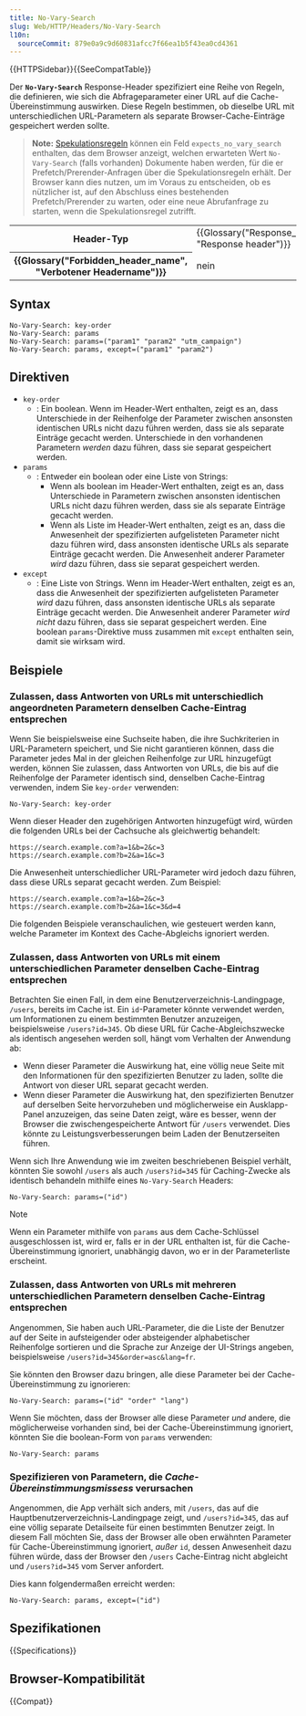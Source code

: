 ```yaml
---
title: No-Vary-Search
slug: Web/HTTP/Headers/No-Vary-Search
l10n:
  sourceCommit: 879e0a9c9d60831afcc7f66ea1b5f43ea0cd4361
---
```


{{HTTPSidebar}}{{SeeCompatTable}}

Der **`No-Vary-Search`** Response-Header spezifiziert eine Reihe von Regeln, die definieren, wie sich die Abfrageparameter einer URL auf die Cache-Übereinstimmung auswirken. Diese Regeln bestimmen, ob dieselbe URL mit unterschiedlichen URL-Parametern als separate Browser-Cache-Einträge gespeichert werden sollte.

> **Note:** [Spekulationsregeln](/de/docs/Web/API/Speculation_Rules_API) können ein Feld `expects_no_vary_search` enthalten, das dem Browser anzeigt, welchen erwarteten Wert `No-Vary-Search` (falls vorhanden) Dokumente haben werden, für die er Prefetch/Prerender-Anfragen über die Spekulationsregeln erhält. Der Browser kann dies nutzen, um im Voraus zu entscheiden, ob es nützlicher ist, auf den Abschluss eines bestehenden Prefetch/Prerender zu warten, oder eine neue Abrufanfrage zu starten, wenn die Spekulationsregel zutrifft.

<table class="properties">
  <tbody>
    <tr>
      <th scope="row">Header-Typ</th>
      <td>{{Glossary("Response_header", "Response header")}}</td>
    </tr>
    <tr>
      <th scope="row">{{Glossary("Forbidden_header_name", "Verbotener Headername")}}</th>
      <td>nein</td>
    </tr>
  </tbody>
</table>

## Syntax

```http
No-Vary-Search: key-order
No-Vary-Search: params
No-Vary-Search: params=("param1" "param2" "utm_campaign")
No-Vary-Search: params, except=("param1" "param2")
```

## Direktiven

- `key-order`
  - : Ein boolean. Wenn im Header-Wert enthalten, zeigt es an, dass Unterschiede in der Reihenfolge der Parameter zwischen ansonsten identischen URLs nicht dazu führen werden, dass sie als separate Einträge gecacht werden. Unterschiede in den vorhandenen Parametern _werden_ dazu führen, dass sie separat gespeichert werden.
- `params`
  - : Entweder ein boolean oder eine Liste von Strings:
    - Wenn als boolean im Header-Wert enthalten, zeigt es an, dass Unterschiede in Parametern zwischen ansonsten identischen URLs nicht dazu führen werden, dass sie als separate Einträge gecacht werden.
    - Wenn als Liste im Header-Wert enthalten, zeigt es an, dass die Anwesenheit der spezifizierten aufgelisteten Parameter nicht dazu führen wird, dass ansonsten identische URLs als separate Einträge gecacht werden. Die Anwesenheit anderer Parameter _wird_ dazu führen, dass sie separat gespeichert werden.
- `except`
  - : Eine Liste von Strings. Wenn im Header-Wert enthalten, zeigt es an, dass die Anwesenheit der spezifizierten aufgelisteten Parameter _wird_ dazu führen, dass ansonsten identische URLs als separate Einträge gecacht werden. Die Anwesenheit anderer Parameter _wird nicht_ dazu führen, dass sie separat gespeichert werden. Eine boolean `params`-Direktive muss zusammen mit `except` enthalten sein, damit sie wirksam wird.

## Beispiele

### Zulassen, dass Antworten von URLs mit unterschiedlich angeordneten Parametern denselben Cache-Eintrag entsprechen

Wenn Sie beispielsweise eine Suchseite haben, die ihre Suchkriterien in URL-Parametern speichert, und Sie nicht garantieren können, dass die Parameter jedes Mal in der gleichen Reihenfolge zur URL hinzugefügt werden, können Sie zulassen, dass Antworten von URLs, die bis auf die Reihenfolge der Parameter identisch sind, denselben Cache-Eintrag verwenden, indem Sie `key-order` verwenden:

```http
No-Vary-Search: key-order
```

Wenn dieser Header den zugehörigen Antworten hinzugefügt wird, würden die folgenden URLs bei der Cachsuche als gleichwertig behandelt:

```plain
https://search.example.com?a=1&b=2&c=3
https://search.example.com?b=2&a=1&c=3
```

Die Anwesenheit unterschiedlicher URL-Parameter wird jedoch dazu führen, dass diese URLs separat gecacht werden. Zum Beispiel:

```plain
https://search.example.com?a=1&b=2&c=3
https://search.example.com?b=2&a=1&c=3&d=4
```

Die folgenden Beispiele veranschaulichen, wie gesteuert werden kann, welche Parameter im Kontext des Cache-Abgleichs ignoriert werden.

### Zulassen, dass Antworten von URLs mit einem unterschiedlichen Parameter denselben Cache-Eintrag entsprechen

Betrachten Sie einen Fall, in dem eine Benutzerverzeichnis-Landingpage, `/users`, bereits im Cache ist. Ein `id`-Parameter könnte verwendet werden, um Informationen zu einem bestimmten Benutzer anzuzeigen, beispielsweise `/users?id=345`. Ob diese URL für Cache-Abgleichszwecke als identisch angesehen werden soll, hängt vom Verhalten der Anwendung ab:

- Wenn dieser Parameter die Auswirkung hat, eine völlig neue Seite mit den Informationen für den spezifizierten Benutzer zu laden, sollte die Antwort von dieser URL separat gecacht werden.
- Wenn dieser Parameter die Auswirkung hat, den spezifizierten Benutzer auf derselben Seite hervorzuheben und möglicherweise ein Ausklapp-Panel anzuzeigen, das seine Daten zeigt, wäre es besser, wenn der Browser die zwischengespeicherte Antwort für `/users` verwendet. Dies könnte zu Leistungsverbesserungen beim Laden der Benutzerseiten führen.

Wenn sich Ihre Anwendung wie im zweiten beschriebenen Beispiel verhält, könnten Sie sowohl `/users` als auch `/users?id=345` für Caching-Zwecke als identisch behandeln mithilfe eines `No-Vary-Search` Headers:

```http
No-Vary-Search: params=("id")
```

> [!NOTE]
> Wenn ein Parameter mithilfe von `params` aus dem Cache-Schlüssel ausgeschlossen ist, wird er, falls er in der URL enthalten ist, für die Cache-Übereinstimmung ignoriert, unabhängig davon, wo er in der Parameterliste erscheint.

### Zulassen, dass Antworten von URLs mit mehreren unterschiedlichen Parametern denselben Cache-Eintrag entsprechen

Angenommen, Sie haben auch URL-Parameter, die die Liste der Benutzer auf der Seite in aufsteigender oder absteigender alphabetischer Reihenfolge sortieren und die Sprache zur Anzeige der UI-Strings angeben, beispielsweise `/users?id=345&order=asc&lang=fr`.

Sie könnten den Browser dazu bringen, alle diese Parameter bei der Cache-Übereinstimmung zu ignorieren:

```http
No-Vary-Search: params=("id" "order" "lang")
```

Wenn Sie möchten, dass der Browser alle diese Parameter _und_ andere, die möglicherweise vorhanden sind, bei der Cache-Übereinstimmung ignoriert, könnten Sie die boolean-Form von `params` verwenden:

```http
No-Vary-Search: params
```

### Spezifizieren von Parametern, die _Cache-Übereinstimmungsmissess_ verursachen

Angenommen, die App verhält sich anders, mit `/users`, das auf die Hauptbenutzerverzeichnis-Landingpage zeigt, und `/users?id=345`, das auf eine völlig separate Detailseite für einen bestimmten Benutzer zeigt. In diesem Fall möchten Sie, dass der Browser alle oben erwähnten Parameter für Cache-Übereinstimmung ignoriert, _außer_ `id`, dessen Anwesenheit dazu führen würde, dass der Browser den `/users` Cache-Eintrag nicht abgleicht und `/users?id=345` vom Server anfordert.

Dies kann folgendermaßen erreicht werden:

```http
No-Vary-Search: params, except=("id")
```

## Spezifikationen

{{Specifications}}

## Browser-Kompatibilität

{{Compat}}
